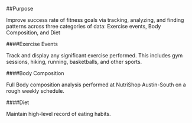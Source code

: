 ##Purpose

Improve success rate of fitness goals via tracking, analyzing, and finding patterns across three categories of data: Exercise events, Body Composition, and Diet

####Exercise Events

Track and display any significant exercise performed. This includes gym sessions, hiking, running, basketballs, and other sports.

####Body Composition

Full Body composition analysis performed at NutriShop Austin-South on a rough weekly schedule.

####Diet

Maintain high-level record of eating habits.
